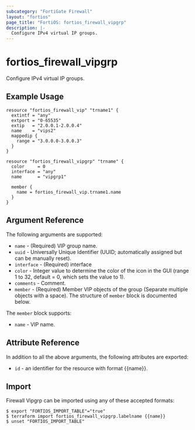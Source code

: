 ```yaml
---
subcategory: "FortiGate Firewall"
layout: "fortios"
page_title: "FortiOS: fortios_firewall_vipgrp"
description: |-
  Configure IPv4 virtual IP groups.
---
```


# fortios_firewall_vipgrp
Configure IPv4 virtual IP groups.

## Example Usage

```hcl
resource "fortios_firewall_vip" "trname1" {
  extintf = "any"
  extport = "0-65535"
  extip   = "2.0.0.1-2.0.0.4"
  name    = "vips2"
  mappedip {
    range = "3.0.0.0-3.0.0.3"
  }
}

resource "fortios_firewall_vipgrp" "trname" {
  color     = 0
  interface = "any"
  name      = "vipgrp1"

  member {
    name = fortios_firewall_vip.trname1.name
  }
}
```

## Argument Reference

The following arguments are supported:

* `name` - (Required) VIP group name.
* `uuid` - Universally Unique Identifier (UUID; automatically assigned but can be manually reset).
* `interface` - (Required) interface
* `color` - Integer value to determine the color of the icon in the GUI (range 1 to 32, default = 0, which sets the value to 1).
* `comments` - Comment.
* `member` - (Required) Member VIP objects of the group (Separate multiple objects with a space). The structure of `member` block is documented below.

The `member` block supports:

* `name` - VIP name.


## Attribute Reference

In addition to all the above arguments, the following attributes are exported:
* `id` - an identifier for the resource with format {{name}}.

## Import

Firewall Vipgrp can be imported using any of these accepted formats:
```
$ export "FORTIOS_IMPORT_TABLE"="true"
$ terraform import fortios_firewall_vipgrp.labelname {{name}}
$ unset "FORTIOS_IMPORT_TABLE"
```

